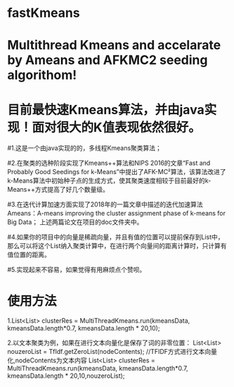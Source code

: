 # fastKmeans
# Multithread Kmeans and accelarate by Ameans and AFKMC2 seeding algorithom!
# 目前最快速Kmeans算法，并由java实现！面对很大的K值表现依然很好。
#1.这是一个由java实现的的，多线程Kmeans聚类算法；

#2.在聚类的选种阶段实现了Kmeans++算法和NIPS 2016的文章“Fast and Probably Good Seedings for k-Means”中提出了AFK-MC²算法，该算法改进了k-Means算法中初始种子点的生成方式，使其聚类速度相较于目前最好的k-Means++方式提高了好几个数量级。

#3.在迭代计算加速方面实现了2018年的一篇文章中描述的迭代加速算法Ameans：A-means improving the cluster assignment phase of k-means for Big Data；
上述两篇论文在项目的doc文件夹中。

#4.如果你的项目中的向量是稀疏向量，并且有值的位置可以提前保存到List中，那么可以将这个List纳入聚类计算中，在进行两个向量间的距离计算时，只计算有值位置的距离。

#5.实现起来不容易，如果觉得有用麻烦点个赞呗。

# 使用方法
 1.List<List<Integer>> clusterRes = MultiThreadKmeans.run(kmeansData, kmeansData.length*0.7, kmeansData.length * 20,10);

2.以文本聚类为例，如果在进行文本向量化是保存了词的非零位置：
List<List<Integer>>  nouzeroList  = TfIdf.getZeroList(nodeContents); //TFIDF方式进行文本向量化,nodeContents为文本内容
List<List<Integer>> clusterRes = MultiThreadKmeans.run(kmeansData, kmeansData.length*0.7, kmeansData.length * 20,10,nouzeroList);
